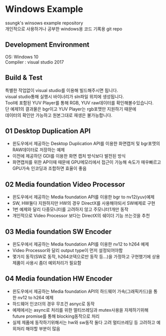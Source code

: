 # Windows Example
ssungk's winsows example repository  
개인적으로 사용하거나 공부한 windows용 코드 기록용 git repo


## Development Environment
OS: Windows 10  
Compiler : visual studio 2017

## Build & Test
특별한 작업없이 visual studio를 이용해 빌드해주시면 됩니다.  
visual studio통해 실행시 바이너리가 sln파일 위치에 생성됩니다.   
Tool에 포함된 YUV Player를 통해 RGB, YUV raw데이터를 확인해볼수있습니다.  
단 예제1의 결과물은 bgr이고 YUV Player는 rgb포맷만 지원하기 때문에  
데이터의 확인만 가능하고 원본그대로 재생은 불가능합니다.   


## 01 Desktop Duplication API
* 윈도우에서 제공하는 Desktop Duplication API를 이용한 화면캡처 및 bgr포맷의 RAW데이터로 저장하는 예제
* 이전에 제공하던 GDI를 이용한 화면 캡처 방식보다 발전된 방식
* 화면캡처를 위한 AP이때 때문에 GPU메모리에서 접근이 가능해 속도가 매우빠르고 GPU가속 인코딩과 조합하면 효율이 좋음

## 02 Media foundation Video Processor
* 윈도우에서 제공하는 Media foundation API를 이용한 bgr to nv12(yuv)예제
* SW, HW둘다 지원하지만 HW의 경우 DirectX를 사용해야되서 SW예제로 구현
* 1번 예제와 달리 다중모니터를 고려하지 않고 주모니터1개만 동작
* 개인적으로 Video Processor 보다는 DirectX의 쉐이더 기능 쓰는것을 추천

## 03 Media foundation SW Encoder
* 윈도우에서 제공하는 Media foundation API를 이용한 nv12 to h264 예제
* Video Processor와 달리 output type이 먼저 설정되어야함
* 몇가지 동작(SW로 동작, h264코덱으로만 동작 등...)을 가정하고 구현했기에 상용제품이 사용시 좀더 예외처리가 필요함

## 04 Media foundation HW Encoder
* 윈도우에서 제공하는 Media foundation API의 하드웨어 가속(그래픽카드)을 통한 nv12 to h264 예제
* 하드웨어 인코더의 경우 무조건 asnyc로 동작
* 예제에서는 async로 처리를 위한 멀티쓰레딩과 mutex사용을 자제하기위해 future promise를 통해 blocking동작으로 처리
* 실제 제품에 동작하기위해서는 hw와 sw동작 둘다 고려 멀티쓰레딩 등 고려하고 예외처리 해야할 부분이 많음
